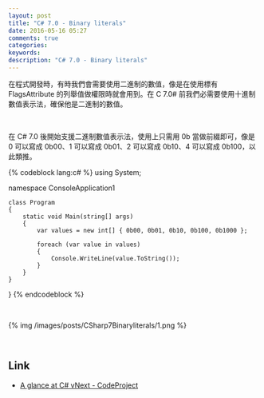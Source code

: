 ```yaml
---
layout: post
title: "C# 7.0 - Binary literals"
date: 2016-05-16 05:27
comments: true
categories: 
keywords: 
description: "C# 7.0 - Binary literals"
---
```


在程式開發時，有時我們會需要使用二進制的數值，像是在使用標有 FlagsAttribute 的列舉值做權限時就會用到。在 C 7.0# 前我們必需要使用十進制數值表示法，確保他是二進制的數值。  

<!-- More -->

<br/>


在  C# 7.0 後開始支援二進制數值表示法，使用上只需用 0b 當做前綴即可，像是  0 可以寫成 0b00、1 可以寫成 0b01、2 可以寫成 0b10、4 可以寫成 0b100，以此類推。  

{% codeblock lang:c# %}
using System;

namespace ConsoleApplication1

    class Program
    {
        static void Main(string[] args)
        {
            var values = new int[] { 0b00, 0b01, 0b10, 0b100, 0b1000 };

            foreach (var value in values)
            {
                Console.WriteLine(value.ToString());
            }
        }
    }
}
{% endcodeblock %}

<br/>


{% img /images/posts/CSharp7Binaryliterals/1.png %}

<br/>

Link
----
* [A glance at C# vNext - CodeProject](http://www.codeproject.com/Articles/699708/A-glance-at-Csharp-vNext#binary-literals-and-separators)
